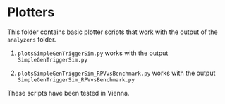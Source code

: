 # Plotters

This folder contains basic plotter scripts that work with the output of the `analyzers` folder. 

1. `plotsSimpleGenTriggerSim.py` works with the output `SimpleGenTriggerSim.py`

2. `plotsSimpleGenTriggerSim_RPVvsBenchmark.py` works with the output `SimpleGenTriggerSim_RPVvsBenchmark.py`

These scripts have been tested in Vienna.